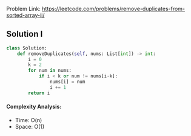 Problem Link: https://leetcode.com/problems/remove-duplicates-from-sorted-array-ii/



## Solution I

```python
class Solution:
    def removeDuplicates(self, nums: List[int]) -> int:
        i = 0
        k = 2
        for num in nums:
            if i < k or num != nums[i-k]:
                nums[i] = num
                i += 1
        return i
```

#### Complexity Analysis:
- Time: O(n)
- Space: O(1)